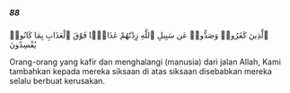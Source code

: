 ##### 88

<span class="ayah">ٱلَّذِينَ كَفَرُوا۟ وَصَدُّوا۟ عَن سَبِيلِ ٱللَّهِ زِدْنَٰهُمْ عَذَابًۭا فَوْقَ ٱلْعَذَابِ بِمَا كَانُوا۟ يُفْسِدُونَ</span>

<span class="ayah_translation">Orang-orang yang kafir dan menghalangi (manusia) dari jalan Allah, Kami tambahkan kepada mereka siksaan di atas siksaan disebabkan mereka selalu berbuat kerusakan.</span>
